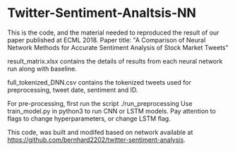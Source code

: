 # Twitter-Sentiment-Analtsis-NN

This is the code, and the material needed to reproduced the result of our paper published at ECML 2018. 
Paper title: "A Comparison of Neural Network Methods for Accurate Sentiment Analysis of Stock Market Tweets"

result_matrix.xlsx contains the details of results from each neural network run along with baseline. 

full_tokenized_DNN.csv contains the tokenized tweets used for preprocessing, tweet date, sentiment and ID. 


For pre-processing, first run the script ./run_preprocessing
Use train_model.py in python3 to run CNN or LSTM models. Pay attention to flags to change hyperparameters, or change LSTM flag. 



This code, was built and modifed based on network available at https://github.com/bernhard2202/twitter-sentiment-analysis.

